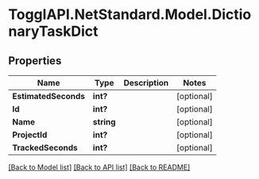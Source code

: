 # TogglAPI.NetStandard.Model.DictionaryTaskDict
## Properties

Name | Type | Description | Notes
------------ | ------------- | ------------- | -------------
**EstimatedSeconds** | **int?** |  | [optional] 
**Id** | **int?** |  | [optional] 
**Name** | **string** |  | [optional] 
**ProjectId** | **int?** |  | [optional] 
**TrackedSeconds** | **int?** |  | [optional] 

[[Back to Model list]](../README.md#documentation-for-models) [[Back to API list]](../README.md#documentation-for-api-endpoints) [[Back to README]](../README.md)

